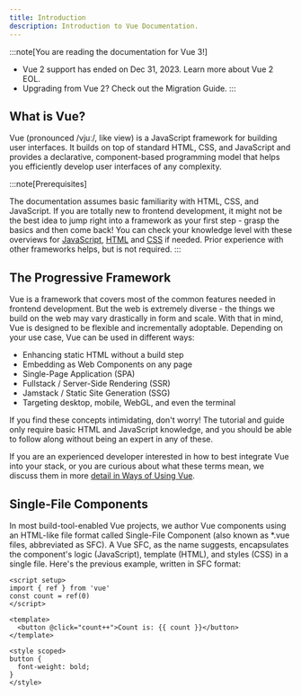 ```yaml
---
title: Introduction
description: Introduction to Vue Documentation.
---
```


:::note[You are reading the documentation for Vue 3!]

- Vue 2 support has ended on Dec 31, 2023. Learn more about Vue 2 EOL.
- Upgrading from Vue 2? Check out the Migration Guide.
:::

## What is Vue?

Vue (pronounced /vjuː/, like view) is a JavaScript framework for building user interfaces. It builds on top of standard HTML, CSS, and JavaScript and provides a declarative, component-based programming model that helps you efficiently develop user interfaces of any complexity.

:::note[Prerequisites]

The documentation assumes basic familiarity with HTML, CSS, and JavaScript. If you are totally new to frontend development, it might not be the best idea to jump right into a framework as your first step - grasp the basics and then come back! You can check your knowledge level with these overviews for [JavaScript](https://developer.mozilla.org/en-US/docs/Web/JavaScript/Guide/Language_overview), [HTML](https://developer.mozilla.org/en-US/docs/Learn_web_development/Core/Structuring_content) and [CSS](https://developer.mozilla.org/en-US/docs/Learn_web_development/Core/Styling_basics) if needed. Prior experience with other frameworks helps, but is not required.
:::

## The Progressive Framework​

Vue is a framework that covers most of the common features needed in frontend development. But the web is extremely diverse - the things we build on the web may vary drastically in form and scale. With that in mind, Vue is designed to be flexible and incrementally adoptable. Depending on your use case, Vue can be used in different ways:

- Enhancing static HTML without a build step
- Embedding as Web Components on any page
- Single-Page Application (SPA)
- Fullstack / Server-Side Rendering (SSR)
- Jamstack / Static Site Generation (SSG)
- Targeting desktop, mobile, WebGL, and even the terminal

If you find these concepts intimidating, don't worry! The tutorial and guide only require basic HTML and JavaScript knowledge, and you should be able to follow along without being an expert in any of these.

If you are an experienced developer interested in how to best integrate Vue into your stack, or you are curious about what these terms mean, we discuss them in more [detail in Ways of Using Vue]().

## Single-File Components​
In most build-tool-enabled Vue projects, we author Vue components using an HTML-like file format called Single-File Component (also known as *.vue files, abbreviated as SFC). A Vue SFC, as the name suggests, encapsulates the component's logic (JavaScript), template (HTML), and styles (CSS) in a single file. Here's the previous example, written in SFC format:

```
<script setup>
import { ref } from 'vue'
const count = ref(0)
</script>

<template>
  <button @click="count++">Count is: {{ count }}</button>
</template>

<style scoped>
button {
  font-weight: bold;
}
</style>
```